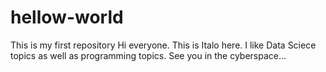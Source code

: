# hellow-world
This is my first repository
Hi everyone. This is Italo here. I like Data Sciece topics as well as programming topics.
See you in the cyberspace... 
